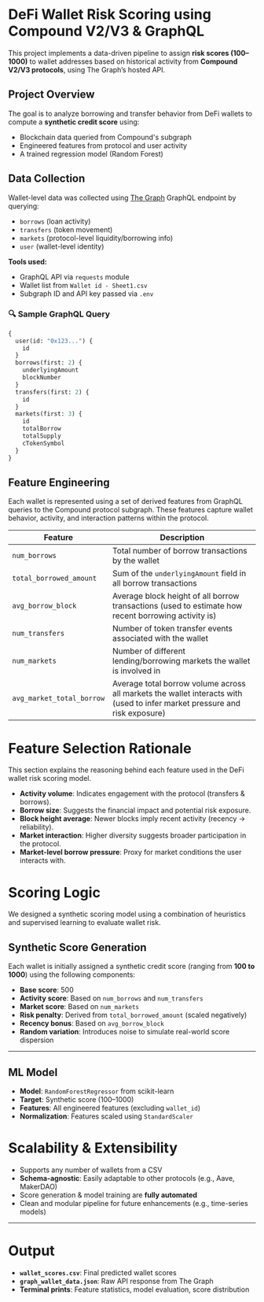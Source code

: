#  DeFi Wallet Risk Scoring using Compound V2/V3 & GraphQL

This project implements a data-driven pipeline to assign **risk scores (100–1000)** to wallet addresses based on historical activity from **Compound V2/V3 protocols**, using The Graph’s hosted API.

##  Project Overview

The goal is to analyze borrowing and transfer behavior from DeFi wallets to compute a **synthetic credit score** using:
- Blockchain data queried from Compound's subgraph
- Engineered features from protocol and user activity
- A trained regression model (Random Forest)

##  Data Collection

Wallet-level data was collected using [The Graph](https://thegraph.com/) GraphQL endpoint by querying:
- `borrows` (loan activity)
- `transfers` (token movement)
- `markets` (protocol-level liquidity/borrowing info)
- `user` (wallet-level identity)

**Tools used:**
- GraphQL API via `requests` module
- Wallet list from `Wallet id - Sheet1.csv`
- Subgraph ID and API key passed via `.env`

### 🔍 Sample GraphQL Query
```graphql
{
  user(id: "0x123...") {
    id
  }
  borrows(first: 2) {
    underlyingAmount
    blockNumber
  }
  transfers(first: 2) {
    id
  }
  markets(first: 3) {
    id
    totalBorrow
    totalSupply
    cTokenSymbol
  }
}
```
##  Feature Engineering

Each wallet is represented using a set of derived features from GraphQL queries to the Compound protocol subgraph. These features capture wallet behavior, activity, and interaction patterns within the protocol.

| Feature | Description |
|---------|-------------|
| `num_borrows` | Total number of borrow transactions by the wallet |
| `total_borrowed_amount` | Sum of the `underlyingAmount` field in all borrow transactions |
| `avg_borrow_block` | Average block height of all borrow transactions (used to estimate how recent borrowing activity is) |
| `num_transfers` | Number of token transfer events associated with the wallet |
| `num_markets` | Number of different lending/borrowing markets the wallet is involved in |
| `avg_market_total_borrow` | Average total borrow volume across all markets the wallet interacts with (used to infer market pressure and risk exposure) |

#  Feature Selection Rationale

This section explains the reasoning behind each feature used in the DeFi wallet risk scoring model.

- **Activity volume**: Indicates engagement with the protocol (transfers & borrows).
- **Borrow size**: Suggests the financial impact and potential risk exposure.
- **Block height average**: Newer blocks imply recent activity (recency → reliability).
- **Market interaction**: Higher diversity suggests broader participation in the protocol.
- **Market-level borrow pressure**: Proxy for market conditions the user interacts with.

#  Scoring Logic

We designed a synthetic scoring model using a combination of heuristics and supervised learning to evaluate wallet risk.

##  Synthetic Score Generation

Each wallet is initially assigned a synthetic credit score (ranging from **100 to 1000**) using the following components:

- **Base score**: 500  
- **Activity score**: Based on `num_borrows` and `num_transfers`  
- **Market score**: Based on `num_markets`  
- **Risk penalty**: Derived from `total_borrowed_amount` (scaled negatively)  
- **Recency bonus**: Based on `avg_borrow_block`  
- **Random variation**: Introduces noise to simulate real-world score dispersion  

---

##  ML Model

- **Model**: `RandomForestRegressor` from scikit-learn  
- **Target**: Synthetic score (100–1000)  
- **Features**: All engineered features (excluding `wallet_id`)  
- **Normalization**: Features scaled using `StandardScaler`  
#  Scalability & Extensibility

- Supports any number of wallets from a CSV  
- **Schema-agnostic**: Easily adaptable to other protocols (e.g., Aave, MakerDAO)  
- Score generation & model training are **fully automated**  
- Clean and modular pipeline for future enhancements (e.g., time-series models)  

---

#  Output

- **`wallet_scores.csv`**: Final predicted wallet scores  
- **`graph_wallet_data.json`**: Raw API response from The Graph  
- **Terminal prints**: Feature statistics, model evaluation, score distribution  


